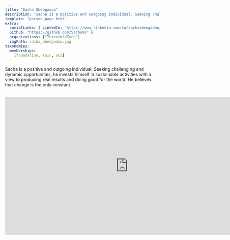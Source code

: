 ```yaml
---
title: "Sacha Obeegadoo"
description: "Sacha is a positive and outgoing individual. Seeking challenging and dynamic...."
template: "person_page.html"
extra:
  socialLinks: { LinkedIn: "https://www.linkedin.com/in/sachaobeegadoo/", 
  Github: "https://github.com/Sacha96" }
  organizations: ["ThreefoldTech"]
  imgPath: sacha_obeegadoo.jpg
taxonomies:
  memberships:
    [foundation, twin, aci]
---
```


Sacha is a positive and outgoing individual. Seeking challenging and dynamic opportunities, he invests himself in sustainable activities with a view to producing real results and doing good for the world. He believes that change is the only constant.

<BR>
<div class="aspect-w-16 aspect-h-9">
<iframe src="https://player.vimeo.com/video/607420033?h=924c1841b0" width="800" height="450" frameborder="0" allow="autoplay; fullscreen" allowfullscreen></iframe>
</div>
<BR>

